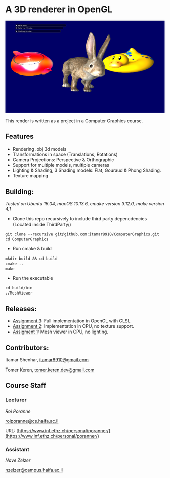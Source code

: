 # A 3D renderer in OpenGL


![Screenshot from scene](images/scene.png)

This render is written as a project in a Computer Graphics course.

## Features
* Rendering .obj 3d models
* Transformations in space (Translations, Rotations)
* Camera Projections: Perspective & Orthographic 
* Support for multiple models, multiple cameras
* Lighting & Shading, 3 Shading models: Flat, Gouraud & Phong Shading.
* Texture mapping

## Building:
*Tested on Ubuntu 16.04, macOS 10.13.6, cmake version 3.12.0, make version 4.1*
* Clone this repo recursively to include third party depencdencies (Located inside ThirdParty/)
```console
git clone --recursive git@github.com:itamar8910/ComputerGraphics.git
cd ComputerGraphics
```
* Run cmake & build
```console
mkdir build && cd build
cmake ..
make
```
* Run the executable
```console
cd build/bin
./MeshViewer
```

## Releases:

* [Assignment 3](https://github.com/itamar8910/ComputerGraphics/releases/tag/Assignment3): Full implementation in OpenGL with GLSL
* [Assignment 2](https://github.com/itamar8910/ComputerGraphics/releases/tag/assignment2): Implementation in CPU, no texture support.
* [Assigment 1](https://github.com/itamar8910/ComputerGraphics/releases/tag/assignment1): Mesh viewer in CPU, no lighting.

## Contributors:

Itamar Shenhar, itamar8910@gmail.com

Tomer Keren, tomer.keren.dev@gmail.com

## Course Staff 

### Lecturer
*Roi Poranne*

[roiporanne@cs.haifa.ac.il](mailto:roiporanne@cs.haifa.ac.il)

URL: [https://www.inf.ethz.ch/personal/poranner/](https://www.inf.ethz.ch/personal/poranner/)


### Assistant
*Nave Zelzer*

[nzelzer@campus.haifa.ac.il](mailto:nzelzer@campus.haifa.ac.il)
